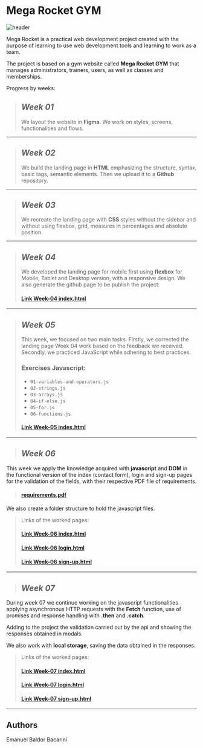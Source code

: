 
# **Mega Rocket GYM**

![header](https://user-images.githubusercontent.com/73259252/232138316-a280864d-5ab7-4606-84ac-a389de8406cf.png)

Mega Rocket is a practical web development project created with the purpose of learning to use web development tools and learning to work as a team.

The project is based on a gym website called **Mega Rocket GYM** that manages administrators, trainers, users, as well as classes and memberships.

Progress by weeks:

>## *Week 01*
>We layout the website in **Figma**. We work on styles, screens, functionalities and flows.

---

>## *Week 02*
>We build the landing page in **HTML** emphasizing the structure, syntax, basic tags, semantic elements. Then we upload it to a **Github** repository.

---

>## *Week 03*
>We recreate the landing page with **CSS** styles
>without the sidebar and without using flexbox, grid, measures in percentages and absolute position.

---

>## *Week 04*
>We developed the landing page for mobile first using 
>**flexbox** for Mobile, Tablet and Desktop version, with a 
>responsive design.
>We also generate the github page to be publish the project: 
>
>#### [Link Week-04 index.html](https://emabaldor.github.io/BaSP-M2023/Week-04/index.html "Index")
---


>## *Week 05*
>This week, we focused on two main tasks. Firstly, we corrected the landing page Week 04 work based on the feedback we received. Secondly, we practiced JavaScript while adhering to best practices.
>
>### Exercises Javascript:
>
>- `01-variables-and-operators.js`
>- `02-strings.js`
>- `03-arrays.js`
>- `04-if-else.js`
>- `05-for.js`
>- `06-functions.js`
>
>#### [Link Week-05 index.html](https://emabaldor.github.io/BaSP-M2023/Week-05/index.html "Index")
---

>## *Week 06*
>
>
This week we apply the knowledge acquired with **javascript** and **DOM** in the functional version of the index (contact form), login and sign-up pages for the validation of the fields, with their respective PDF file of requirements. 

>#### [requirements.pdf](https://github.com/EmaBaldor/BaSP-M2023/blob/master/Week-06/requirements.pdf "Requirements")

We also create a folder structure to hold the javascript files.
>Links of the worked pages:
>
>#### [Link Week-06 index.html](https://emabaldor.github.io/BaSP-M2023/Week-06/views/index.html "Index")
>#### [Link Week-06 login.html](https://emabaldor.github.io/BaSP-M2023/Week-06/views/login.html "Login")
>#### [Link Week-06 sign-up.html](https://emabaldor.github.io/BaSP-M2023/Week-06/views/sign-up.html "Sign-up")
---

>## *Week 07*
>
>
During week 07 we continue working on the javascript functionalities applying asynchronous HTTP requests with the **Fetch** function, use of promises and response handling with **.then** and **.catch**. 

Adding to the project the validation carried out by the api and showing the responses obtained in modals.

We also work with **local storage**, saving the data obtained in the responses.

>Links of the worked pages:
>
>#### [Link Week-07 index.html](https://emabaldor.github.io/BaSP-M2023/Week-07/views/index.html "Index")
>#### [Link Week-07 login.html](https://emabaldor.github.io/BaSP-M2023/Week-07/views/login.html "Login")
>#### [Link Week-07 sign-up.html](https://emabaldor.github.io/BaSP-M2023/Week-07/views/sign-up.html "Sign-up")
---

## Authors
Emanuel Baldor Bacarini